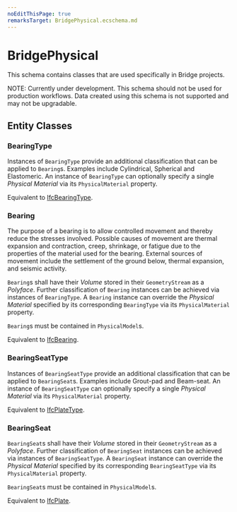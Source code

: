 ```yaml
---
noEditThisPage: true
remarksTarget: BridgePhysical.ecschema.md
---
```


# BridgePhysical

This schema contains classes that are used specifically in Bridge projects.

NOTE: Currently under development. This schema should not be used for production workflows. Data created using this schema is not supported and may not be upgradable.

## Entity Classes

### BearingType

Instances of `BearingType` provide an additional classification that can be applied to `Bearing`s. Examples include Cylindrical, Spherical and Elastomeric. An instance of `BearingType` can optionally specify a single *Physical Material* via its `PhysicalMaterial` property.

Equivalent to [IfcBearingType](https://standards.buildingsmart.org/IFC/DEV/IFC4_3/RC2/HTML/link/ifcbearingtype.htm).

### Bearing

The purpose of a bearing is to allow controlled movement and thereby reduce the stresses involved. Possible causes of movement are thermal expansion and contraction, creep, shrinkage, or fatigue due to the properties of the material used for the bearing. External sources of movement include the settlement of the ground below, thermal expansion, and seismic activity.

`Bearing`s shall have their *Volume* stored in their `GeometryStream` as a *Polyface*. Further classification of `Bearing` instances can be achieved via instances of `BearingType`. A `Bearing` instance can override the *Physical Material* specified by its corresponding `BearingType` via its `PhysicalMaterial` property.

`Bearing`s must be contained in `PhysicalModel`s.

Equivalent to [IfcBearing](https://standards.buildingsmart.org/IFC/DEV/IFC4_3/RC2/HTML/link/ifcbearing.htm).

### BearingSeatType

Instances of `BearingSeatType` provide an additional classification that can be applied to `BearingSeat`s. Examples include Grout-pad and Beam-seat. An instance of `BearingSeatType` can optionally specify a single *Physical Material* via its `PhysicalMaterial` property.

Equivalent to [IfcPlateType](https://standards.buildingsmart.org/IFC/DEV/IFC4_3/RC2/HTML/link/ifcplatetype.htm).

### BearingSeat

`BearingSeat`s shall have their *Volume* stored in their `GeometryStream` as a *Polyface*. Further classification of `BearingSeat` instances can be achieved via instances of `BearingSeatType`. A `BearingSeat` instance can override the *Physical Material* specified by its corresponding `BearingSeatType` via its `PhysicalMaterial` property.

`BearingSeat`s must be contained in `PhysicalModel`s.

Equivalent to [IfcPlate](https://standards.buildingsmart.org/IFC/DEV/IFC4_3/RC2/HTML/link/ifcplate.htm).